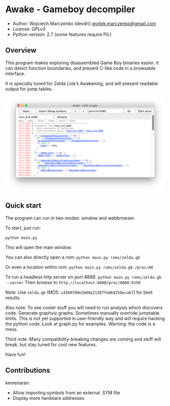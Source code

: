 # Awake - Gameboy decompiler
- Author: Wojciech Marczenko (devdri) <wojtek.marczenko@gmail.com>
- License: GPLv3
- Python version: 2.7 (some features require PIL)

## Overview

This program makes exploring disassembled Game Boy binaries easier. It can detect function boundaries, and present C-like code in a browsable interface.

It is specially tuned for Zelda Link’s Awakening, and will present readable output for jump tables.

![Screenshot](docs/screenshot.png)

## Quick start

The program can run in two modes: window and webbrowser.

To start, just run:

```
python main.py
```

This will open the main window.

You can also directly open a rom:
	`python main.py roms/zelda.gb`

Or even a location within rom:
	`python main.py roms/zelda.gb /proc/40`

To run a headless http server on port 8888:
	`python main.py roms/zelda.gb --server`
	Then browse to `http://localhost:8888/proc/0000:0150`

Note:
	Use `zelda.gb` (MD5: `c4360f89e2b09a21307fe864258ecab7`) for best results.

Also note:
	To see cooler stuff you will need to run analysis which discovers code. Generate graphviz graphs. Sometimes manually override jumptable limits. This is not yet supported in user-friendly way and will require hacking the python code. Look at graph.py for examples. Warning: the code is a mess.

Third note:
	Many compatibility-breaking changes are coming and stuff will break, but stay tuned for cool new features.

Have fun!

## Contributions

kemenaran:
- Allow importing symbols from an external .SYM file
- Display more hardware addresses
